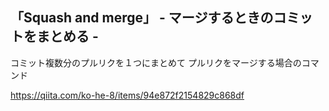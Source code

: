 ##  「Squash and merge」  - マージするときのコミットをまとめる -

コミット複数分のプルリクを１つにまとめて
プルリクをマージする場合のコマンド

https://qiita.com/ko-he-8/items/94e872f2154829c868df
